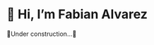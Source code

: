 <h1>👋 Hi, I’m Fabian Alvarez</h1>

🚧Under construction...🚧
<!---
I'm an Electronics Engineer (recently graduated)

Currently focused on Software Development (mainly)
- 👀 I’m interested in ...\\
- 🌱 I’m currently learning ...
- 💞️ I’m looking to collaborate on ...
- 📫 How to reach me ...

<!---
fabial/fabial is a ✨ special ✨ repository because its `README.md` (this file) appears on your GitHub profile.
You can click the Preview link to take a look at your changes.
--->

